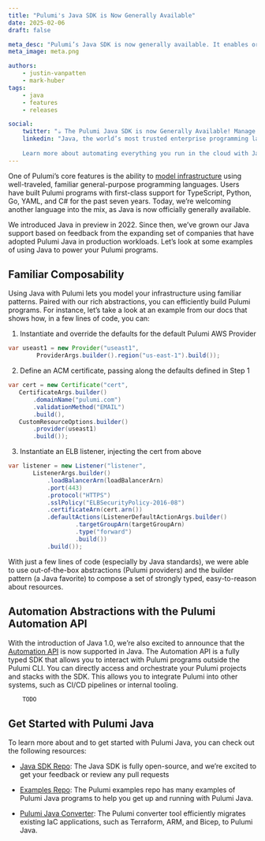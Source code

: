 ```yaml
---
title: "Pulumi's Java SDK is Now Generally Available"
date: 2025-02-06
draft: false

meta_desc: "Pulumi’s Java SDK is now generally available. It enables organizations of all sizes to build infrastructure using a proven, safe, and familiar language."
meta_image: meta.png

authors:
    - justin-vanpatten
    - mark-huber
tags:
    - java
    - features
    - releases

social:
    twitter: "☕ The Pulumi Java SDK is now Generally Available! Manage your infrastructure using the composable, strongly typed programming language you already know and love - now including the powerful Pulumi Automation API!"
    linkedin: "Java, the world’s most trusted enterprise programming language, is now generally available in Pulumi. You can now leverage Java’s familiar, expressive, and safe syntax to manage your infrastructure in a composable and scalable way.
    
    Learn more about automating everything you run in the cloud with Java: [Link]"
---
```


One of Pulumi’s core features is the ability to [model infrastructure](https://www.pulumi.com/docs/iac/concepts/) using well-traveled, familiar general-purpose programming languages. Users have built Pulumi programs with first-class support for TypeScript, Python, Go, YAML, and C# for the past seven years. Today, we’re welcoming another language into the mix, as Java is now officially generally available.

<!--more-->

We introduced Java in preview in 2022. Since then, we’ve grown our Java support based on feedback from the expanding set of companies that have adopted Pulumi Java in production workloads. Let’s look at some examples of using Java to power your Pulumi programs.

## Familiar Composability

Using Java with Pulumi lets you model your infrastructure using familiar patterns. Paired with our rich abstractions, you can efficiently build Pulumi programs. For instance, let’s take a look at an example from our docs that shows how, in a few lines of code, you can:

1. Instantiate and override the defaults for the default Pulumi AWS Provider

```java
var useast1 = new Provider("useast1",
        ProviderArgs.builder().region("us-east-1").build());
```

2. Define an ACM certificate, passing along the defaults defined in Step 1

```java
var cert = new Certificate("cert",
   CertificateArgs.builder()
       .domainName("pulumi.com")
       .validationMethod("EMAIL")
       .build(),
   CustomResourceOptions.builder()
       .provider(useast1)
       .build());
```

3. Instantiate an ELB listener, injecting the cert from above

```java
var listener = new Listener("listener",
       ListenerArgs.builder()
           .loadBalancerArn(loadBalancerArn)
           .port(443)
           .protocol("HTTPS")
           .sslPolicy("ELBSecurityPolicy-2016-08")
           .certificateArn(cert.arn())
           .defaultActions(ListenerDefaultActionArgs.builder()
                   .targetGroupArn(targetGroupArn)
                   .type("forward")
                   .build())
           .build());
```

With just a few lines of code (especially by Java standards), we were able to use out-of-the-box abstractions (Pulumi providers) and the builder pattern (a Java favorite) to compose a set of strongly typed, easy-to-reason about resources.

## Automation Abstractions with the Pulumi Automation API

With the introduction of Java 1.0, we’re also excited to announce that the [Automation API](https://www.pulumi.com/docs/iac/using-pulumi/automation-api/) is now supported in Java. The Automation API is a fully typed SDK that allows you to interact with Pulumi programs outside the Pulumi CLI. You can directly access and orchestrate your Pulumi projects and stacks with the SDK. This allows you to integrate Pulumi into other systems, such as CI/CD pipelines or internal tooling.

```java
    TODO
```

## Get Started with Pulumi Java

To learn more about and to get started with Pulumi Java, you can check out the following resources:

* [Java SDK Repo](https://github.com/pulumi/pulumi-java): The Java SDK is fully open-source, and we’re excited to get your feedback or review any pull requests

* [Examples Repo](https://github.com/pulumi/examples): The Pulumi examples repo has many examples of Pulumi Java programs to help you get up and running with Pulumi Java.

* [Pulumi Java Converter](https://www.pulumi.com/docs/iac/adopting-pulumi/converters/): The Pulumi converter tool efficiently migrates existing IaC applications, such as Terraform, ARM, and Bicep, to Pulumi Java.